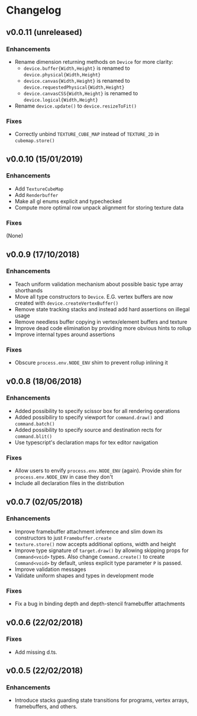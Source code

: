 # Changelog

## v0.0.11 (unreleased)

### Enhancements

- Rename dimension returning methods on `Device` for more clarity:
    - `device.buffer{Width,Height}` is renamed to `device.physical{Width,Height}`
    - `device.canvas{Width,Height}` is renamed to `device.requestedPhysical{Width,Height}`
    - `device.canvasCSS{Width,Height}` is renamed to `device.logical{Width,Height}`
- Rename `device.update()` to `device.resizeToFit()`

### Fixes

- Correctly unbind `TEXTURE_CUBE_MAP` instead of `TEXTURE_2D` in `cubemap.store()`

## v0.0.10 (15/01/2019)

### Enhancements

- Add `TextureCubeMap`
- Add `Renderbuffer`
- Make all gl enums explicit and typechecked
- Compute more optimal row unpack alignment for storing texture data

### Fixes

(None)

## v0.0.9 (17/10/2018)

### Enhancements

- Teach uniform validation mechanism about possible basic type array shorthands
- Move all type constructors to `Device`. E.G. vertex buffers are now created
  with `device.createVertexBuffer()`
- Remove state tracking stacks and instead add hard assertions on illegal usage
- Remove needless buffer copying in vertex/element buffers and texture
- Improve dead code elimination by providing more obvious hints to rollup
- Improve internal types around assertions

### Fixes

- Obscure `process.env.NODE_ENV` shim to prevent rollup inlining it

## v0.0.8 (18/06/2018)

### Enhancements

- Added possibility to specify scissor box for all rendering operations
- Added possibiliry to specify viewport for `command.draw()` and `command.batch()`
- Added possibility to specify source and destination rects for `command.blit()`
- Use typescript's declaration maps for tex editor navigation

### Fixes

- Allow users to envify `process.env.NODE_ENV` (again). Provide shim for
  `process.env.NODE_ENV` in case they don't
- Include all declaration files in the distribution

## v0.0.7 (02/05/2018)

### Enhancements

- Improve framebuffer attachment inference and slim down its constructors to
  just `Framebuffer.create`
- `texture.store()` now accepts additional options, width and height
- Improve type signature of `target.draw()` by allowing skipping props for
  `Command<void>` types. Also change `Command.create()` to create `Command<void>`
  by default, unless explicit type parameter `P` is passed.
- Improve validation messages
- Validate uniform shapes and types in development mode

### Fixes

- Fix a bug in binding depth and depth-stencil framebuffer attachments

## v0.0.6 (22/02/2018)

### Fixes

- Add missing d.ts.

## v0.0.5 (22/02/2018)

### Enhancements

- Introduce stacks guarding state transitions for programs, vertex arrays,
  framebuffers, and others.
